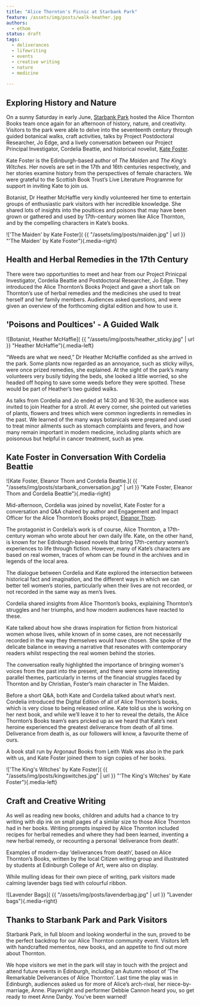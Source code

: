 ```yaml
---
title: "Alice Thornton's Picnic at Starbank Park"
feature: /assets/img/posts/walk-heather.jpg
authors:
  - ethom
status: draft
tags:
  - deliverances
  - lifewriting
  - events
  - creative writing
  - nature
  - medicine
  
---
```



## Exploring History and Nature

On a sunny Saturday in early June, [Starbank Park](https://friendsofstarbankpark.org/) hosted the Alice Thornton Books team once again for an afternoon of history, nature, and creativity. Visitors to the park were able to delve into the seventeenth century through guided botanical walks, craft activities, talks by Project Postdoctoral Researcher, Jo Edge, and a lively conversation between our Project Principal Investigator, Cordelia Beattie, and historical novelist, [Kate Foster](https://twitter.com/KateFosterMedia).

Kate Foster is the Edinburgh-based author of *The Maiden* and *The King’s Witches*. Her novels are set in the 17th and 16th centuries respectively, and her stories examine history from the perspectives of female characters. We were grateful to the Scottish Book Trust’s Live Literature Programme for support in inviting Kate to join us.

Botanist, Dr Heather McHaffie very kindly volunteered her time to entertain groups of enthusiastic park visitors with her incredible knowledge. She shared lots of insights into the poultices and poisons that may have been grown or gathered and used by 17th-century women like Alice Thornton, and by the compelling characters in Kate’s books. 

!['The Maiden' by Kate Foster]( {{ "/assets/img/posts/maiden.jpg" | url }} "'The Maiden' by Kate Foster"){.media-right}



## Health and Herbal Remedies in the 17th Century

There were two opportunities to meet and hear from our Project Prinicpal Investigator, Cordelia Beattie and Postdoctoral Researcher, Jo Edge. They introduced the Alice Thornton’s Books Project and gave a short talk on Thornton’s use of herbal remedies and the medicines she used to treat herself and her family members. Audiences asked questions, and were given an overview of the forthcoming digital edition and how to use it. 


## 'Poisons and Poultices' - A Guided Walk

![Botanist, Heather McHaffie]( {{ "/assets/img/posts/heather_sticky.jpg" | url }} "Heather McHaffie"){.media-left}

“Weeds are what we need,” Dr Heather McHaffie confided as she arrived in the park. Some plants now regarded as an annoyance, such as sticky willys, were once prized remedies, she explained. At the sight of the park’s many volunteers very busily tidying the beds, she looked a little worried, so she headed off hoping to save some weeds before they were spotted. These would be part of Heather’s two guided walks. 

As talks from Cordelia and Jo ended at 14:30 and 16:30, the audience was invited to join Heather for a stroll. At every corner, she pointed out varieties of plants, flowers and trees which were common ingredients in remedies in the past. We learned of the many ways botanicals were prepared and used to treat minor ailments such as stomach complaints and fevers, and how many remain important in modern medicine, including plants which are poisonous but helpful in cancer treatment, such as yew.


## Kate Foster in Conversation With Cordelia Beattie

![Kate Foster, Eleanor Thom and Cordelia Beattie.]( {{ "/assets/img/posts/starbank_conversation.jpg" | url }} "Kate Foster, Eleanor Thom and Cordelia Beattie"){.media-right}

Mid-afternoon, Cordelia was joined by novelist, Kate Foster for a conversation and Q&A chaired by author and Engagement and Impact Officer for the Alice Thornton’s Books project, [Eleanor Thom](www.eleanorthom.com). 

The protagonist in Cordelia’s work is of course, Alice Thornton, a 17th-century woman who wrote about her own daily life.  Kate, on the other hand, is known for her Edinburgh-based novels that bring 17th-century women’s experiences to life through fiction. However, many of Kate’s characters are based on real women, traces of whom can be found in the archives and in legends of the local area.

The dialogue between Cordelia and Kate explored the intersection between historical fact and imagination, and the different ways in which we can better tell women’s stories, particularly when their lives are not recorded, or not recorded in the same way as men’s lives. 

Cordelia shared insights from Alice Thornton’s books, explaining Thornton’s struggles and her triumphs, and how modern audiences have reacted to these.

Kate talked about how she draws inspiration for fiction from historical women whose lives, while known of in some cases, are not necessarily recorded in the way they themselves would have chosen. She spoke of the delicate balance in weaving a narrative that resonates with contemporary readers whilst respecting the real women behind the stories. 

The conversation really highlighted the importance of bringing women's voices from the past into the present, and there were some interesting parallel themes, particularly in terms of the financial struggles faced by Thornton and by Christian, Foster’s main character in The Maiden. 

Before a short Q&A, both Kate and Cordelia talked about what’s next. Cordelia introduced the Digital Edition of all of Alice Thornton’s books, which is very close to being released online. Kate told us she is working on her next book, and while we’ll leave it to her to reveal the details, the Alice Thornton’s Books team’s ears pricked up as we heard that Kate’s next heroine experienced the greatest deliverance from death of all time. Deliverance from death is, as our followers will know, a favourite theme of ours. 

A book stall run by Argonaut Books from Leith Walk was also in the park with us, and Kate Foster joined them to sign copies of her books. 

!['The King's Witches' by Kate Foster]( {{ "/assets/img/posts/kingswitches.jpg" | url }} "'The King's Witches' by Kate Foster"){.media-left}

  

## Craft and Creative Writing

As well as reading new books, children and adults had a chance to try writing with dip ink on small pages of a similar size to those Alice Thornton had in her books. Writing prompts inspired by Alice Thornton included recipes for herbal remedies and where they had been learned, inventing a new herbal remedy, or recounting a personal ‘deliverance from death’.

Examples of modern-day ‘deliverances from death’, based on Alice Thornton’s Books, written by the local Citizen writing group and illustrated by students at Edinburgh College of Art, were also on display. 

While mulling ideas for their own piece of writing, park visitors made calming lavender bags tied with colourful ribbon. 

![Lavender Bags]( {{ "/assets/img/posts/lavenderbag.jpg" | url }} "Lavender bags"){.media-right}


## Thanks to Starbank Park and Park Visitors

Starbank Park, in full bloom and looking wonderful in the sun, proved to be the perfect backdrop for our Alice Thornton community event. Visitors left with handcrafted mementos, new books, and an appetite to find out more about Thornton. 

We hope visitors we met in the park will stay in touch with the project and attend future events in Edinburgh, including an Autumn reboot of ‘The Remarkable Deliverances of Alice Thornton’. Last time the play was in Edinburgh, audiences asked us for more of Alice’s arch-rival, her niece-by-marriage, Anne. Playwright and performer Debbie Cannon heard you, so get ready to meet Anne Danby. You’ve been warned!


[^1]: Kate Foster, *The Maiden* (Pan Macmillan, 2023) 
[^2]: Kate Foster, *The King's Witches* (Pan Macmillan, 2024) 
